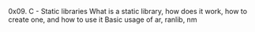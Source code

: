 0x09. C - Static libraries
What is a static library, how does it work, how to create one, and how to use it
Basic usage of ar, ranlib, nm

